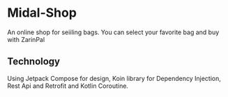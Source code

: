 # Midal-Shop
An online shop for seiiling bags. You can select your favorite bag and buy with ZarinPal  
## Technology ##
Using Jetpack Compose for design, Koin library for Dependency Injection, Rest Api and Retrofit and Kotlin Coroutine.
